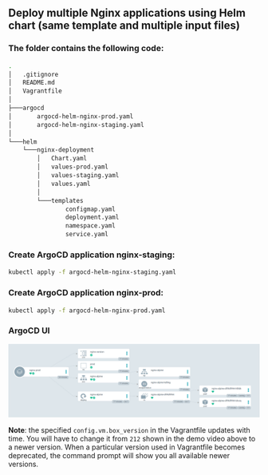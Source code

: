 
## Deploy multiple Nginx applications using Helm chart (same template and multiple input files)

### The folder contains the following code:
```bash
.
│   .gitignore
│   README.md
│   Vagrantfile
│
├───argocd
│       argocd-helm-nginx-prod.yaml
│       argocd-helm-nginx-staging.yaml
│
└───helm
    └───nginx-deployment
        │   Chart.yaml
        │   values-prod.yaml
        │   values-staging.yaml
        │   values.yaml
        │
        └───templates
                configmap.yaml
                deployment.yaml
                namespace.yaml
                service.yaml
```

### Create ArgoCD application nginx-staging:

```bash
kubectl apply -f argocd-helm-nginx-staging.yaml
```

### Create ArgoCD application nginx-prod:

```bash
kubectl apply -f argocd-helm-nginx-prod.yaml
```

### ArgoCD UI

![ArgoCD](argocd/argocd-screenshot.PNG)


**Note**: the specified `config.vm.box_version` in the Vagrantfile updates with time. You will have to change it from `212` shown in the demo video above to a newer version. When a particular version used in Vagrantfile becomes deprecated, the command prompt will show you all available newer versions. 


